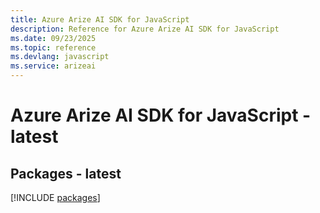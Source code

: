 ```yaml
---
title: Azure Arize AI SDK for JavaScript
description: Reference for Azure Arize AI SDK for JavaScript
ms.date: 09/23/2025
ms.topic: reference
ms.devlang: javascript
ms.service: arizeai
---
```

# Azure Arize AI SDK for JavaScript - latest
## Packages - latest
[!INCLUDE [packages](arize-ai-index.md)]
